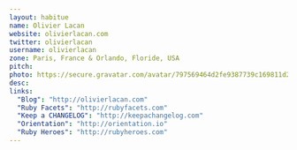 ```yaml
---
layout: habitue
name: Olivier Lacan
website: olivierlacan.com
twitter: olivierlacan
username: olivierlacan
zone: Paris, France & Orlando, Floride, USA
pitch:
photo: https://secure.gravatar.com/avatar/797569464d2fe9387739c169811d2d60.jpg?s=64
desc:
links:
  "Blog": "http://olivierlacan.com"
  "Ruby Facets": "http://rubyfacets.com"
  "Keep a CHANGELOG": "http://keepachangelog.com"
  "Orientation": "http://orientation.io"
  "Ruby Heroes": "http://rubyheroes.com"
---
```

